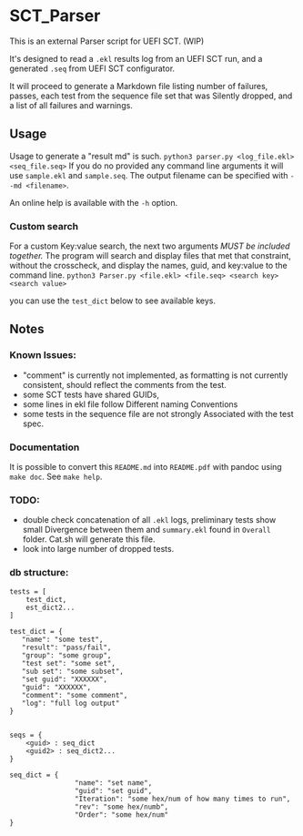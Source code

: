 # SCT_Parser

This is an external Parser script for UEFI SCT. (WIP)

It's designed to read a `.ekl` results log from an UEFI SCT run, and a generated `.seq` from UEFI SCT configurator.

It will proceed to generate a Markdown file listing number of failures, passes, each test from the sequence file set that was Silently dropped, and a list of all failures and warnings.


## Usage
Usage to generate a "result md" is such. `python3 parser.py <log_file.ekl> <seq_file.seq>`
If you do no provided any command line arguments it will use `sample.ekl` and `sample.seq`.
The output filename can be specified with `--md <filename>`.

An online help is available with the `-h` option.

### Custom search
For a custom Key:value search, the next two arguments *MUST be included together.* The program will search and display files that met that constraint, without the crosscheck, and display the names, guid, and key:value to the command line. `python3 Parser.py <file.ekl> <file.seq> <search key> <search value>`

you can use the `test_dict` below to see available keys.







## Notes
### Known Issues:
* "comment" is currently not implemented, as formatting is not currently consistent, should reflect the comments from the test.
* some SCT tests have shared GUIDs,
* some lines in ekl file follow Different naming Conventions
* some tests in the sequence file are not strongly Associated with the test spec.

### Documentation

It is possible to convert this `README.md` into `README.pdf` with pandoc using
`make doc`. See `make help`.

### TODO:
* double check concatenation of all `.ekl` logs, preliminary tests show small Divergence between them and `summary.ekl` found in `Overall` folder. Cat.sh will generate this file.
* look into large number of dropped tests.


### db structure:
``` {.python}
tests = [
    test_dict,
    est_dict2...
]

test_dict = {
   "name": "some test",
   "result": "pass/fail",
   "group": "some group",
   "test set": "some set",
   "sub set": "some subset",
   "set guid": "XXXXXX",
   "guid": "XXXXXX",
   "comment": "some comment",
   "log": "full log output"
}


seqs = {
    <guid> : seq_dict
    <guid2> : seq_dict2...
}

seq_dict = {
                "name": "set name",
                "guid": "set guid",
                "Iteration": "some hex/num of how many times to run",
                "rev": "some hex/numb",
                "Order": "some hex/num"
}
```
